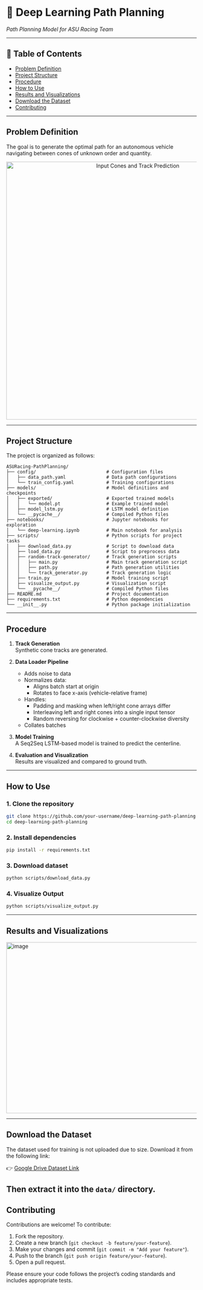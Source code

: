 # 🧠 Deep Learning Path Planning  
*Path Planning Model for ASU Racing Team*

---

## 📑 Table of Contents
- [Problem Definition](#problem-definition)
- [Project Structure](#project-structure)
- [Procedure](#procedure)
- [How to Use](#how-to-use)
- [Results and Visualizations](#results-and-visualizations)
- [Download the Dataset](#download-the-dataset)
- [Contributing](#contributing)

---

## Problem Definition
The goal is to generate the optimal path for an autonomous vehicle navigating between cones of unknown order and quantity.



<p align="center">
  <img width="680" src="https://github.com/user-attachments/assets/5d2f2775-ed5e-4719-92ec-d5c04f04699e" alt="Input Cones and Track Prediction">
</p>

---

## Project Structure

The project is organized as follows:

```
ASURacing-PathPlanning/
├── config/                          # Configuration files
│   ├── data_path.yaml               # Data path configurations
│   └── train_config.yaml            # Training configurations
├── models/                          # Model definitions and checkpoints
│   ├── exported/                    # Exported trained models
│   │   └── model.pt                 # Example trained model
│   ├── model_lstm.py                # LSTM model definition
│   └── __pycache__/                 # Compiled Python files
├── notebooks/                       # Jupyter notebooks for exploration
│   └── deep-learning.ipynb          # Main notebook for analysis
├── scripts/                         # Python scripts for project tasks
│   ├── download_data.py             # Script to download data
│   ├── load_data.py                 # Script to preprocess data
│   ├── random-track-generator/      # Track generation scripts
│   │   ├── main.py                  # Main track generation script
│   │   ├── path.py                  # Path generation utilities
│   │   └── track_generator.py       # Track generation logic
│   ├── train.py                     # Model training script
│   ├── visualize_output.py          # Visualization script
│   └── __pycache__/                 # Compiled Python files
├── README.md                        # Project documentation
├── requirements.txt                 # Python dependencies
└── __init__.py                      # Python package initialization
```
---

## Procedure

1. **Track Generation**  
   Synthetic cone tracks are generated.

2. **Data Loader Pipeline**  
   - Adds noise to data  
   - Normalizes data:  
     - Aligns batch start at origin  
     - Rotates to face x-axis (vehicle-relative frame)  
   - Handles:
     - Padding and masking when left/right cone arrays differ  
     - Interleaving left and right cones into a single input tensor  
     - Random reversing for clockwise + counter-clockwise diversity  
   - Collates batches

3. **Model Training**  
   A Seq2Seq LSTM-based model is trained to predict the centerline.

4. **Evaluation and Visualization**  
   Results are visualized and compared to ground truth.

---

## How to Use

### 1. Clone the repository
```bash
git clone https://github.com/your-username/deep-learning-path-planning.git
cd deep-learning-path-planning
```
### 2. Install dependencies
```bash
pip install -r requirements.txt
```
### 3. Download dataset
```bash
python scripts/download_data.py
```
### 4. Visualize Output
```bash
python scripts/visualize_output.py
```

---

## Results and Visualizations
<img width="611" height="451" alt="image" src="https://github.com/user-attachments/assets/915e08e3-894f-4db3-a23f-fc42063720d0" />


---
## Download the Dataset
The dataset used for training is not uploaded due to size.
Download it from the following link:

👉 [Google Drive Dataset Link](https://drive.usercontent.google.com/download?id=1qY3mOd_fZ2XeBMGrDqEX7HasARWyOnp7&export=download&authuser=0)

Then extract it into the ```data/``` directory.
---

## Contributing

Contributions are welcome! To contribute:
1. Fork the repository.
2. Create a new branch (`git checkout -b feature/your-feature`).
3. Make your changes and commit (`git commit -m "Add your feature"`).
4. Push to the branch (`git push origin feature/your-feature`).
5. Open a pull request.

Please ensure your code follows the project’s coding standards and includes appropriate tests.



